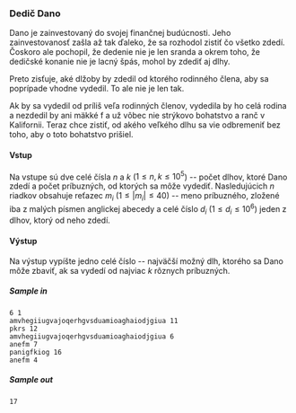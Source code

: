 ### Dedič Dano
Dano je zainvestovaný do svojej finančnej budúcnosti. Jeho zainvestovanosť zašla až tak ďaleko, že sa rozhodol zistiť čo všetko zdedí. Čoskoro ale pochopil, že dedenie nie je len sranda a okrem toho, že dedičské konanie nie je lacný špás, mohol by zdediť aj dlhy.

Preto zisťuje, aké dlžoby by zdedil od ktorého rodinného člena, aby sa poprípade vhodne vydedil. To ale nie je len tak.

Ak by sa vydedil od príliš veľa rodinných členov, vydedila by ho celá rodina a nezdedil by ani mäkké f a už vôbec nie strýkovo bohatstvo a ranč v Kalifornii. Teraz chce zistiť, od akého veľkého dlhu sa vie odbremeniť bez toho, aby o toto bohatstvo prišiel.

#### Vstup
Na vstupe sú dve celé čísla $n$ a $k$ ($1 \leq n,k \leq 10^5$) -- počet dlhov, ktoré Dano zdedí a počet príbuzných, od ktorých sa môže vydediť. Nasledujúcich $n$ riadkov obsahuje reťazec $m_i$ ($1 \leq |m_i| \leq 40$) -- meno príbuzného, zložené iba z malých písmen anglickej abecedy a celé číslo $d_i$ ($1 \leq d_i \leq 10^6$) jeden z dlhov, ktorý od neho zdedí.

#### Výstup
Na výstup vypíšte jedno celé číslo -- najväčší možný dlh, ktorého sa Dano môže zbaviť, ak sa vydedí od najviac $k$ rôznych príbuzných.

##### Sample in
```
6 1
amvhegiiugvajoqerhgvsduamioaghaiodjgiua 11
pkrs 12
amvhegiiugvajoqerhgvsduamioaghaiodjgiua 6
anefm 7
panigfkiog 16
anefm 4
```

##### Sample out
```
17
```
